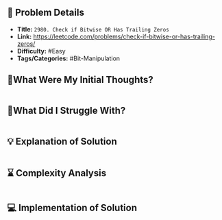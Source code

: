 ## 📝 Problem Details

- **Title:** `2980. Check if Bitwise OR Has Trailing Zeros`
- **Link:** https://leetcode.com/problems/check-if-bitwise-or-has-trailing-zeros/
- **Difficulty:** #Easy 
- **Tags/Categories:** #Bit-Manipulation 

## 💭What Were My Initial Thoughts?

```

```

## 🤔What Did I Struggle With?

```

```

## 💡 Explanation of Solution

```

```

## ⌛ Complexity Analysis

```

```

## 💻 Implementation of Solution

